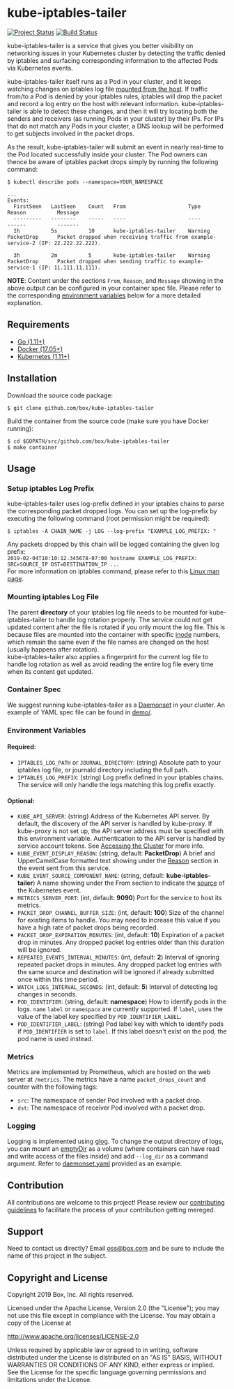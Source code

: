 # kube-iptables-tailer

[![Project Status](https://opensource.box.com/badges/active.svg)](https://opensource.box.com/badges)
[![Build Status](https://travis-ci.com/box/kube-iptables-tailer.svg?token=xQMR2mqCqLKhWA2AL639&branch=master)](https://travis-ci.com/box/kube-iptables-tailer)

kube-iptables-tailer is a service that gives you better visibility on networking issues in your Kubernetes cluster by detecting the traffic denied by iptables and surfacing corresponding information to the affected Pods via Kubernetes events.

kube-iptables-tailer itself runs as a Pod in your cluster, and it keeps watching changes on iptables log file [mounted from the host](#mounting-iptables-log-file). If traffic from/to a Pod is denied by your iptables rules, iptables will drop the packet and record a log entry on the host with relevant information. kube-iptables-tailer is able to detect these changes, and then it will try locating both the senders and receivers (as running Pods in your cluster) by their IPs. For IPs that do not match any Pods in your cluster, a DNS lookup will be performed to get subjects involved in the packet drops.

As the result, kube-iptables-tailer will submit an event in nearly real-time to the Pod located successfully inside your cluster. The Pod owners can thence be aware of iptables packet drops simply by running the following command:  

```shell
$ kubectl describe pods --namespace=YOUR_NAMESPACE

...
Events:
  FirstSeen   LastSeen    Count   From                    Type          Reason          Message
  ---------   --------	  -----	  ----                    ----          ------          -------
  1h          5s          10      kube-iptables-tailer    Warning       PacketDrop      Packet dropped when receiving traffic from example-service-2 (IP: 22.222.22.222).
  
  3h          2m          5       kube-iptables-tailer    Warning       PacketDrop      Packet dropped when sending traffic to example-service-1 (IP: 11.111.11.111).
```
**NOTE**: Content under the sections `From`, `Reason`, and `Message` showing in the above output can be configured in your container spec file. Please refer to the corresponding [environment variables](#environment-variables) below for a more detailed explanation.

## Requirements
* [Go (1.11+)](https://golang.org/dl/)
* [Docker (17.05+)](https://www.docker.com/get-started)
* [Kubernetes (1.11+)](https://kubernetes.io/docs/setup/)

## Installation

Download the source code package:
```shell
$ git clone github.com/box/kube-iptables-tailer
```

Build the container from the source code (make sure you have Docker running):
```shell
$ cd $GOPATH/src/github.com/box/kube-iptables-tailer
$ make container
```

## Usage 

### Setup iptables Log Prefix
kube-iptables-tailer uses log-prefix defined in your iptables chains to parse the corresponding packet dropped logs. You can set up the log-prefix by executing the following command (root permission might be required):    
```shell
$ iptables -A CHAIN_NAME -j LOG --log-prefix "EXAMPLE_LOG_PREFIX: "
```  

Any packets dropped by this chain will be logged containing the given log prefix:  
`2019-02-04T10:10:12.345678-07:00 hostname EXAMPLE_LOG_PREFIX: SRC=SOURCE_IP DST=DESTINATION_IP ...`  
For more information on iptables command, please refer to this [Linux man page](https://linux.die.net/man/8/iptables).

### Mounting iptables Log File
The parent **directory** of your iptables log file needs to be mounted for kube-iptables-tailer to handle log rotation properly. The service could not get updated content after the file is rotated if you only mount the log file. This is because files are mounted into the container with specific [inode](https://en.wikipedia.org/wiki/Inode) numbers, which remain the same even if the file names are changed on the host (usually happens after rotation).   
kube-iptables-tailer also applies a fingerprint for the current log file to handle log rotation as well as avoid reading the entire log file every time when its content get updated.

### Container Spec
We suggest running kube-iptables-tailer as a [Daemonset](https://kubernetes.io/docs/concepts/workloads/controllers/daemonset/) in your cluster. An example of YAML spec file can be found in [demo/](demo/).

### Environment Variables 

#### Required: 
* `IPTABLES_LOG_PATH` or `JOURNAL_DIRECTORY`: (string) Absolute path to your iptables log file, or journald directory including the full path. 
* `IPTABLES_LOG_PREFIX`: (string) Log prefix defined in your iptables chains. The service will only handle the logs matching this log prefix exactly.

#### Optional:
* `KUBE_API_SERVER`: (string) Address of the Kubernetes API server. By default, the discovery of the API server is handled by kube-proxy. If kube-proxy is not set up, the API server address must be specified with this environment variable. Authentication to the API server is handled by service account tokens. See [Accessing the Cluster](http://kubernetes.io/docs/user-guide/accessing-the-cluster/#accessing-the-api-from-a-pod) for more info.
* `KUBE_EVENT_DISPLAY_REASON`: (string, default: **PacketDrop**) A brief and UpperCamelCase formatted text showing under the [Reason](https://godoc.org/k8s.io/client-go/tools/record#EventRecorder) section in the event sent from this service.
* `KUBE_EVENT_SOURCE_COMPONENT_NAME`: (string, default: **kube-iptables-tailer**) A name showing under the From section to indicate the [source](https://godoc.org/k8s.io/api/core/v1#EventSource) of the Kubernetes event. 
* `METRICS_SERVER_PORT`: (int, default: **9090**) Port for the service to host its metrics.
* `PACKET_DROP_CHANNEL_BUFFER_SIZE`: (int, default: **100**) Size of the channel for existing items to handle. You may need to increase this value if you have a high rate of packet drops being recorded.
* `PACKET_DROP_EXPIRATION_MINUTES`: (int, default: **10**) Expiration of a packet drop in minutes. Any dropped packet log entries older than this duration will be ignored.
* `REPEATED_EVENTS_INTERVAL_MINUTES`: (int, default: **2**) Interval of ignoring repeated packet drops in minutes. Any dropped packet log entries with the same source and destination will be ignored if already submitted once within this time period. 
* `WATCH_LOGS_INTERVAL_SECONDS`: (int, default: **5**) Interval of detecting log changes in seconds. 
* `POD_IDENTIFIER`: (string, default: **namespace**) How to identify pods in the logs. `name` `label` or `namespace` are currently supported. If `label`, uses the value of the label key specified by `POD_IDENTIFIER_LABEL`.
* `POD_IDENTIFIER_LABEL`: (string) Pod label key with which to identify pods if `POD_IDENTIFIER` is set to `label`. If this label doesn't exist on the pod, the pod name is used instead.

### Metrics 
Metrics are implemented by Prometheus, which are hosted on the web server at `/metrics`. The metrics have a name `packet_drops_count` and counter with the following tags:
* `src`: The namespace of sender Pod involved with a packet drop.
* `dst`: The namespace of receiver Pod involved with a packet drop.

### Logging
Logging is implemented using [glog](https://godoc.org/github.com/golang/glog). To change the output directory of logs, you can mount an [emptyDir](https://kubernetes.io/docs/concepts/storage/volumes/#emptydir) as a volume (where containers can have read and write access of the files inside) and add `--log_dir` as a command argument. Refer to [daemonset.yaml](demo/daemonset.yaml) provided as an example.

## Contribution
All contributions are welcome to this project! Please review our [contributing guidelines](CONTRIBUTING.md) to facilitate the process of your contribution getting mereged. 

## Support
Need to contact us directly? Email oss@box.com and be sure to include the name of this project in the subject.

## Copyright and License
Copyright 2019 Box, Inc. All rights reserved.

Licensed under the Apache License, Version 2.0 (the "License");
you may not use this file except in compliance with the License.
You may obtain a copy of the License at

   http://www.apache.org/licenses/LICENSE-2.0

Unless required by applicable law or agreed to in writing, software
distributed under the License is distributed on an "AS IS" BASIS,
WITHOUT WARRANTIES OR CONDITIONS OF ANY KIND, either express or implied.
See the License for the specific language governing permissions and
limitations under the License.
